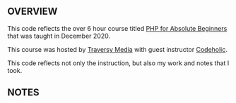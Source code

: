 ## OVERVIEW

This code reflects the over 6 hour course titled [PHP for Absolute Beginners](https://www.youtube.com/watch?v=2eebptXfEvw) that was taught in December 2020.

This course was hosted by [Traversy Media](https://www.youtube.com/c/TraversyMedia) with guest instructor [Codeholic](https://www.youtube.com/c/TheCodeholic).

This code reflects not only the instruction, but also my work and notes that I took.

## NOTES
